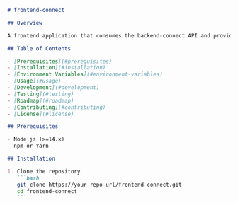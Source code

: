 ````markdown
# frontend-connect

## Overview

A frontend application that consumes the backend-connect API and provides a user interface for the Connect platform.

## Table of Contents

- [Prerequisites](#prerequisites)
- [Installation](#installation)
- [Environment Variables](#environment-variables)
- [Usage](#usage)
- [Development](#development)
- [Testing](#testing)
- [Roadmap](#roadmap)
- [Contributing](#contributing)
- [License](#license)

## Prerequisites

- Node.js (>=14.x)
- npm or Yarn

## Installation

1. Clone the repository
   ```bash
   git clone https://your-repo-url/frontend-connect.git
   cd frontend-connect
   ```
````
